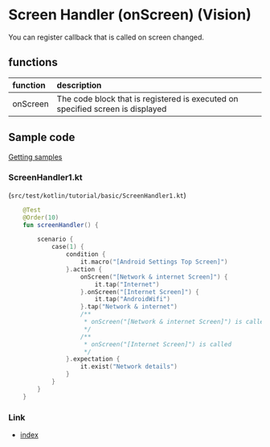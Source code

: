 # Screen Handler (onScreen) (Vision)

You can register callback that is called on screen changed.

## functions

| function | description                                                                    |
|:---------|:-------------------------------------------------------------------------------|
| onScreen | The code block that is registered is executed on specified screen is displayed |

## Sample code

[Getting samples](../../../getting_samples.md)

### ScreenHandler1.kt

(`src/test/kotlin/tutorial/basic/ScreenHandler1.kt`)

```kotlin
    @Test
    @Order(10)
    fun screenHandler() {

        scenario {
            case(1) {
                condition {
                    it.macro("[Android Settings Top Screen]")
                }.action {
                    onScreen("[Network & internet Screen]") {
                        it.tap("Internet")
                    }.onScreen("[Internet Screen]") {
                        it.tap("AndroidWifi")
                    }.tap("Network & internet")
                    /**
                     * onScreen("[Network & internet Screen]") is called
                     */
                    /**
                     * onScreen("[Internet Screen]") is called
                     */
                }.expectation {
                    it.exist("Network details")
                }
            }
        }
    }
```

### Link

- [index](../../../../index.md)

